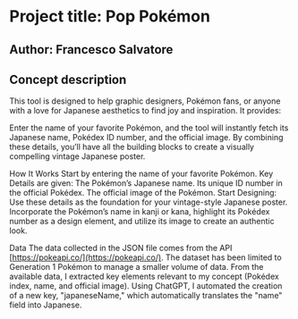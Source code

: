 # Project title: Pop Pokémon

## Author: Francesco Salvatore

## Concept description

This tool is designed to help graphic designers, Pokémon fans, or anyone with a love for Japanese aesthetics to find joy and inspiration. It provides:

Enter the name of your favorite Pokémon, and the tool will instantly fetch its Japanese name, Pokédex ID number, and the official image. By combining these details, you’ll have all the building blocks to create a visually compelling vintage Japanese poster.

How It Works
Start by entering the name of your favorite Pokémon.
Key Details are given:
The Pokémon’s Japanese name.
Its unique ID number in the official Pokédex.
The official image of the Pokémon.
Start Designing: Use these details as the foundation for your vintage-style Japanese poster. Incorporate the Pokémon’s name in kanji or kana, highlight its Pokédex number as a design element, and utilize its image to create an authentic look.

Data
The data collected in the JSON file comes from the API [https://pokeapi.co/](https://pokeapi.co/). The dataset has been limited to Generation 1 Pokémon to manage a smaller volume of data. From the available data, I extracted key elements relevant to my concept (Pokédex index, name, and official image). Using ChatGPT, I automated the creation of a new key, "japaneseName," which automatically translates the "name" field into Japanese.